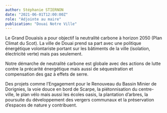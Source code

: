 ```yaml
---
author: Stéphanie STIERNON
date: "2021-06-01T12:00:00Z"
role: "Adjointe au maire"
publication: "Douai Notre Ville"
---
```


Le Grand Douaisis a pour objectif la neutralité carbone à horizon 2050 (Plan Climat du Scot). La ville de Douai prend sa part avec une politique énergétique volontariste portant sur les bâtiments de la ville (isolation, électricité verte) mais pas seulement.

Notre démarche de neutralité carbone est globale avec des actions de lutte contre la précarité énergétique mais aussi de séquestration et compensation des gaz à effets de serre.

Des projets comme l’Engagement pour le Renouveau du Bassin Minier de Dorignies, la voie douce en bord de Scarpe, la piétonnisation du centre-ville, le plan vélo mais aussi les écoles oasis, la plantation d’arbres, la poursuite du développement des vergers communaux et la préservation d’espaces de nature y contribuent.
